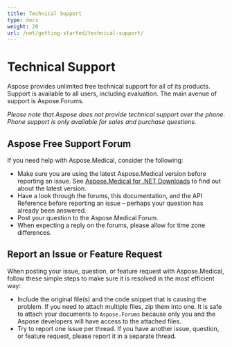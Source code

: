 ```yaml
---
title: Technical Support
type: docs
weight: 20
url: /net/getting-started/technical-support/
---
```


# Technical Support

Aspose provides unlimited free technical support for all of its products. Support is available to all users, including evaluation. The main avenue of support is Aspose.Forums.

*Please note that Aspose does not provide technical support over the phone. Phone support is only available for sales and purchase questions.*

## Aspose Free Support Forum

If you need help with Aspose.Medical, consider the following:

- Make sure you are using the latest Aspose.Medical version before reporting an issue. See [Aspose.Medical for .NET Downloads](https://releases.aspose.com/medical/net/) to find out about the latest version.
- Have a look through the forums, this documentation, and the API Reference before reporting an issue – perhaps your question has already been answered.
- Post your question to the Aspose.Medical Forum.
- When expecting a reply on the forums, please allow for time zone differences.

## Report an Issue or Feature Request

When posting your issue, question, or feature request with Aspose.Medical, follow these simple steps to make sure it is resolved in the most efficient way:

- Include the original file(s) and the code snippet that is causing the problem. If you need to attach multiple files, zip them into one. It is safe to attach your documents to `Aspose.Forums` because only you and the Aspose developers will have access to the attached files.
- Try to report one issue per thread. If you have another issue, question, or feature request, please report it in a separate thread.
